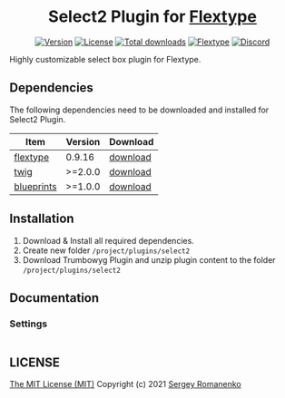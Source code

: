 <h1 align="center">Select2 Plugin for <a href="https://flextype.org/">Flextype</a></h1>

<p align="center">
<a href="https://github.com/flextype-plugins/select2/releases"><img alt="Version" src="https://img.shields.io/github/release/flextype-plugins/select2.svg?label=version&color=black"></a> <a href="https://github.com/flextype-plugins/select2"><img src="https://img.shields.io/badge/license-MIT-blue.svg?color=black" alt="License"></a> <a href="https://github.com/flextype-plugins/select2"><img src="https://img.shields.io/github/downloads/flextype-plugins/select2/total.svg?color=black" alt="Total downloads"></a> <a href="https://github.com/flextype/flextype"><img src="https://img.shields.io/badge/Flextype-0.9.16-green.svg?color=black" alt="Flextype"></a> <a href=""><img src="https://img.shields.io/discord/423097982498635778.svg?logo=discord&color=black&label=Discord%20Chat" alt="Discord"></a>
</p>

Highly customizable select box plugin for Flextype.

## Dependencies

The following dependencies need to be downloaded and installed for Select2 Plugin.

| Item | Version | Download |
|---|---|---|
| [flextype](https://github.com/flextype/flextype) | 0.9.16 | [download](https://github.com/flextype/flextype/releases) |
| [twig](https://github.com/flextype-plugins/twig) | >=2.0.0 | [download](https://github.com/flextype-plugins/twig/releases) |
| [blueprints](https://github.com/flextype-plugins/blueprints) | >=1.0.0 | [download](https://github.com/flextype-plugins/blueprints/releases) |

## Installation

1. Download & Install all required dependencies.
2. Create new folder `/project/plugins/select2`
3. Download Trumbowyg Plugin and unzip plugin content to the folder `/project/plugins/select2`

## Documentation

### Settings

```yaml
```

## LICENSE
[The MIT License (MIT)](https://github.com/flextype-plugins/select2/blob/master/LICENSE.txt)
Copyright (c) 2021 [Sergey Romanenko](https://github.com/Awilum)
